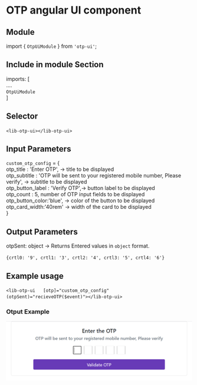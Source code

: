 # OTP angular UI component 
 
## Module
import { `OtpUiModule` } from `'otp-ui'`;

## Include in module Section
imports: [\
    ....\
    `OtpUiModule`\
]

## Selector

`<lib-otp-ui></lib-otp-ui>`

## Input Parameters
 `custom_otp_config` = {\
    otp_title : 'Enter OTP', -> title to be displayed\
    otp_subtitle : 'OTP will be sent to your registered mobile number, Please verify', -> subtitle to be displayed\
    otp_button_label : 'Verify OTP',-> button label to be displayed\
    otp_count : 5, number of OTP input fields to be displayed\
    otp_button_color:'blue', -> color of the button to be displayed\
    otp_card_width:'40rem' -> width of the card to be displayed\
  }

## Output Parameters
otpSent: object -> Returns Entered values in `object` format.

`{crtl0: '9', crtl1: '3', crtl2: '4', crtl3: '5', crtl4: '6'}`

## Example usage
`<lib-otp-ui   [otp]="custom_otp_config" (otpSent)="recieveOTP($event)"></lib-otp-ui>`


### Otput Example

![alt text](https://github.com/sivasankula/OtpWorks/blob/a1f944101a8b13dacade049030b456d2d72c5bed/projects/otp-ui/otp1.PNG?raw=true)